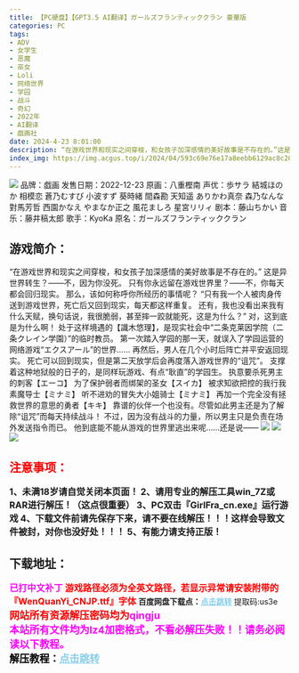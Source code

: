 ```yaml
---
title: 【PC硬盘】【GPT3.5 AI翻译】ガールズフランティッククラン 豪華版
categories: PC
tags:
- ADV
- 女学生
- 恶魔
- 巫女
- Loli
- 网络世界
- 学园
- 战斗
- 奇幻
- 2022年
- AI翻译
- 戯画社
date: 2024-4-23 8:01:00
description: “在游戏世界和现实之间穿梭，和女孩子加深感情的美好故事是不存在的。”这是异世界转生？——不，因为你没死。只有你永远留在游戏世界里？——不，你每天都会回归现实。那么，该如何称呼你所经历的事情呢？“只有我一个人被肉身传送到游戏世界，死亡后又回到现实，每天都这样重复。还有，我也没看出来我有什么天赋，换句话说，我很脆弱，甚至摔一跤就能死，这是为什么？”对，这到底是为什么啊！
index_img: https://img.acgus.top/i/2024/04/593c69e76e17a8eebb6129ac8c2032c0.webp
---
```

![](https://img.acgus.top/i/2024/04/593c69e76e17a8eebb6129ac8c2032c0.webp)
品牌：戯画
发售日期：2022-12-23
原画：八重樫南
声优：歩サラ 結城ほのか 相模恋 蒼乃むすび 小波すず 葵時緒 間森勘 天知遥 ありかわ真奈 森乃なんな 對馬芳哲 西園かなえ やまなか正之 風花ましろ 星宮リリィ
剧本：藤山ちかい
音乐：藤井稿太郎
歌手：KyoKa
原名：ガールズフランティッククラン

## 游戏简介：
“在游戏世界和现实之间穿梭，和女孩子加深感情的美好故事是不存在的。”
这是异世界转生？——不，因为你没死。
只有你永远留在游戏世界里？——不，你每天都会回归现实。
那么，该如何称呼你所经历的事情呢？
“只有我一个人被肉身传送到游戏世界，死亡后又回到现实，每天都这样重复。
还有，我也没看出来我有什么天赋，换句话说，我很脆弱，甚至摔一跤就能死，这是为什么？”
对，这到底是为什么啊！
处于这样境遇的【識木悠理】，是现实社会中“二条克莱因学院（二条クレイン学園）”的临时教员。
第一次踏入学园的那一天，就误入了学园运营的网络游戏“エクスアール”的世界……
再然后，男人在几个小时后阵亡并平安返回现实。
死亡可以回到现实，但是第二天放学后会再度落入游戏世界的“诅咒”。
支撑着这种地狱般的日子的，是同样玩游戏、有点“耿直”的学园生。
执意要杀死男主的刺客【エーコ】
为了保护弱者而绑架的圣女【スイカ】
被求知欲把控的我行我素魔导士【ミナミ】
听不进劝的冒失大小姐骑士【ミナミ】
再加一个完全没有拯救世界的意思的勇者【キキ】
靠谱的伙伴一个也没有。尽管如此男主还是为了解除“诅咒”而每天持续战斗！
不过，因为没有战斗的力量，所以男主只是负责在场外发送指令而已。
他到底能不能从游戏的世界里逃出来呢……还是说——
![](https://img.acgus.top/i/2024/04/deab3f9cc2c05c6021b38c7dda6f7240.webp)
![](https://img.acgus.top/i/2024/04/71a1c00bccf9705bbf17a1557c558609.webp)
![](https://img.acgus.top/i/2024/04/563fe59808a343e180229b83684cfe2a.webp)

         




## <font color=#FF0000 >注意事项：</font>
<font size=3><b>1、未满18岁请自觉关闭本页面！
2、请用专业的解压工具win_7Z或RAR进行解压！（这点很重要）
3、PC双击『GirlFra_cn.exe』运行游戏
4、下载文件前请先保存下来，请不要在线解压！！！这样会导致文件被封，对你也没好处！！！
5、有能力请支持正版！</b></font>

## 下载地址：
<font color=#FF00FF size=3>**已打中文补丁**</font>
<font color=#FF0000 size=3>**游戏路径必须为全英文路径，若显示异常请安装附带的『WenQuanYi_CNJP.ttf』字体**</font>
<b>百度网盘下载点：</b><a href="https://pan.baidu.com/s/1SH0DCBxprrUOwN0tlCwQCg?pwd=us3e" style="color: #87CEEB;"><b>点击跳转</b></a> 提取码:us3e
<a style="padding: 0" href="https://post.qingju.org/AD/"><img style="max-width:100%" src="https://img.acgus.top/i/2024/07/478f689b8021d8d499ab43d21acf137a.gif" alt=""></a>
<b><font color=#FF0000 size=4>网站所有资源解压密码均为</b></font><b><font color=#FF00FF size=4>qingju</font><font color=#FF0000 ></font></b><br><b><font color=#FF00FF size=4>本站所有文件均为lz4加密格式，不看必解压失败！！请务必阅读以下教程。</b></font><br><b><font color=#000 size=4>解压教程：</b><a href="https://post.qingju.org/tutorial/000/" style="color: #87CEEB;"><b>点击跳转</b></a>